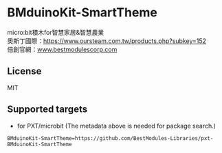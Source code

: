 # BMduinoKit-SmartTheme

micro:bit積木for智慧家居&智慧農業  
奧斯丁國際：https://www.oursteam.com.tw/products.php?subkey=152  
倍創官網：www.bestmodulescorp.com

## License

MIT

## Supported targets

* for PXT/microbit
(The metadata above is needed for package search.)

```package
BMduinoKit-SmartTheme=https://github.com/BestModules-Libraries/pxt-BMduinoKit-SmartTheme
```

